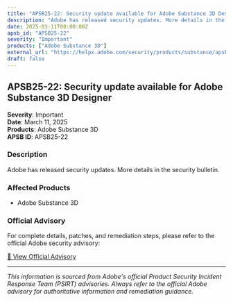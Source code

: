 ```yaml
---
title: "APSB25-22: Security update available for Adobe Substance 3D Designer"
description: "Adobe has released security updates. More details in the security bulletin."
date: 2025-03-11T00:00:00Z
apsb_id: "APSB25-22"
severity: "Important"
products: ["Adobe Substance 3D"]
external_url: "https://helpx.adobe.com/security/products/substance/apsb25-22.html"
draft: false
---
```


## APSB25-22: Security update available for Adobe Substance 3D Designer

**Severity**: Important  
**Date**: March 11, 2025  
**Products**: Adobe Substance 3D  
**APSB ID**: APSB25-22

### Description

Adobe has released security updates. More details in the security bulletin.

### Affected Products

- Adobe Substance 3D


### Official Advisory

For complete details, patches, and remediation steps, please refer to the official Adobe security advisory:

[🔗 View Official Advisory](https://helpx.adobe.com/security/products/substance/apsb25-22.html)

---

*This information is sourced from Adobe's official Product Security Incident Response Team (PSIRT) advisories. Always refer to the official Adobe advisory for authoritative information and remediation guidance.*
